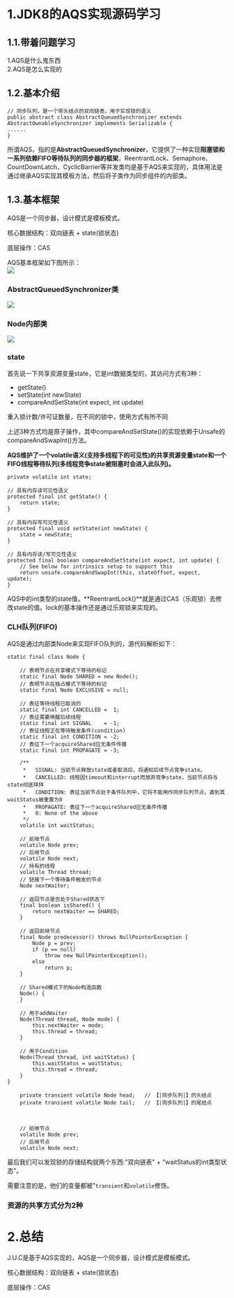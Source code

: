# 1.JDK8的AQS实现源码学习

## 1.1.带着问题学习

1.AQS是什么鬼东西  
2.AQS是怎么实现的

## 1.2.基本介绍

```
// 同步队列，是一个带头结点的双向链表，用于实现锁的语义
public abstract class AbstractQueuedSynchronizer extends AbstractOwnableSynchronizer implements Serializable {
......
}
```

所谓AQS，指的是**AbstractQueuedSynchronizer**，它提供了一种实现**阻塞锁和一系列依赖FIFO等待队列的同步器的框架**，ReentrantLock、Semaphore、CountDownLatch、CyclicBarrier等并发类均是基于AQS来实现的，具体用法是通过继承AQS实现其模板方法，然后将子类作为同步组件的内部类。

## 1.3.基本框架

AQS是一个同步器，设计模式是模板模式。

核心数据结构：双向链表 + state\(锁状态\)

底层操作：CAS

AQS基本框架如下图所示：  
![](/static/image/10431632-7d2aa48b9b217bbe.webp)

### AbstractQueuedSynchronizer类

![](/static/image/微信截图_20200617174450.png)

### Node内部类

![](/static/image/441222012158451512152485.webp)

### state

首先说一下共享资源变量state，它是int数据类型的，其访问方式有3种：

* getState\(\)
* setState\(int newState\)
* compareAndSetState\(int expect, int update\)

重入锁计数/许可证数量，在不同的锁中，使用方式有所不同

上述3种方式均是原子操作，其中compareAndSetState\(\)的实现依赖于Unsafe的compareAndSwapInt\(\)方法。

**AQS维护了一个volatile语义\(支持多线程下的可见性\)的共享资源变量state和一个FIFO线程等待队列\(多线程竞争state被阻塞时会进入此队列\)。**

```
private volatile int state;

// 具有内存读可见性语义
protected final int getState() {
    return state;
}

// 具有内存写可见性语义
protected final void setState(int newState) {
    state = newState;
}

// 具有内存读/写可见性语义
protected final boolean compareAndSetState(int expect, int update) {
    // See below for intrinsics setup to support this
    return unsafe.compareAndSwapInt(this, stateOffset, expect, update);
}
```

AQS中的int类型的state值，**ReentrantLock\(\)**就是通过CAS（乐观锁）去修改state的值。lock的基本操作还是通过乐观锁来实现的。

### CLH队列\(FIFO\)

AQS是通过内部类Node来实现FIFO队列的，源代码解析如下：

```
static final class Node {

    // 表明节点在共享模式下等待的标记
    static final Node SHARED = new Node();
    // 表明节点在独占模式下等待的标记
    static final Node EXCLUSIVE = null;

    // 表征等待线程已取消的
    static final int CANCELLED =  1;
    // 表征需要唤醒后续线程
    static final int SIGNAL    = -1;
    // 表征线程正在等待触发条件(condition)
    static final int CONDITION = -2;
    // 表征下一个acquireShared应无条件传播
    static final int PROPAGATE = -3;

    /**
     *   SIGNAL: 当前节点释放state或者取消后，将通知后续节点竞争state。
     *   CANCELLED: 线程因timeout和interrupt而放弃竞争state，当前节点将与state彻底拜拜
     *   CONDITION: 表征当前节点处于条件队列中，它将不能用作同步队列节点，直到其waitStatus被重置为0
     *   PROPAGATE: 表征下一个acquireShared应无条件传播
     *   0: None of the above
     */
    volatile int waitStatus;

    // 前继节点
    volatile Node prev;
    // 后继节点
    volatile Node next;
    // 持有的线程
    volatile Thread thread;
    // 链接下一个等待条件触发的节点
    Node nextWaiter;

    // 返回节点是否处于Shared状态下
    final boolean isShared() {
        return nextWaiter == SHARED;
    }

    // 返回前继节点
    final Node predecessor() throws NullPointerException {
        Node p = prev;
        if (p == null)
            throw new NullPointerException();
        else
            return p;
    }

    // Shared模式下的Node构造函数
    Node() {  
    }

    // 用于addWaiter
    Node(Thread thread, Node mode) {  
        this.nextWaiter = mode;
        this.thread = thread;
    }

    // 用于Condition
    Node(Thread thread, int waitStatus) {
        this.waitStatus = waitStatus;
        this.thread = thread;
    }
}
```

```
    private transient volatile Node head;   // 【|同步队列|】的头结点
    private transient volatile Node tail;   // 【|同步队列|】的尾结点



    // 前继节点
    volatile Node prev;
    // 后继节点
    volatile Node next;
```

最后我们可以发现锁的存储结构就两个东西:"双向链表" + "waitStatus的int类型状态"。

需要注意的是，他们的变量都被"`transient`和`volatile`修饰。

### 资源的共享方式分为2种

# 2.总结

J.U.C是基于AQS实现的，AQS是一个同步器，设计模式是模板模式。

核心数据结构：双向链表 + state\(锁状态\)

底层操作：CAS

